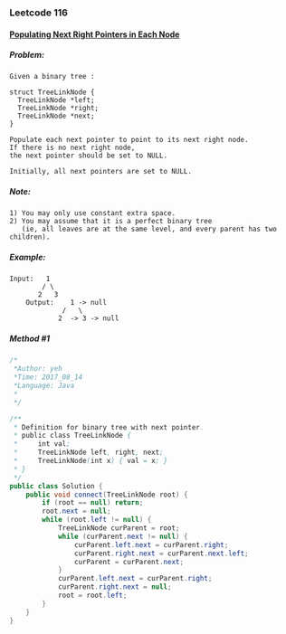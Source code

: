 

### Leetcode 116
#### [Populating Next Right Pointers in Each Node](https://leetcode.com/problems/populating-next-right-pointers-in-each-node)

  

##### ***Problem:***

    Given a binary tree : 

    struct TreeLinkNode {
      TreeLinkNode *left;
      TreeLinkNode *right;
      TreeLinkNode *next;
    }

    Populate each next pointer to point to its next right node.
    If there is no next right node, 
    the next pointer should be set to NULL.

    Initially, all next pointers are set to NULL.
    
##### ***Note:***

    1) You may only use constant extra space.
    2) You may assume that it is a perfect binary tree 
       (ie, all leaves are at the same level, and every parent has two children).


##### ***Example:***

    Input:   1
            / \
           2   3
        Output:    1 -> null
                 /   \
                2  -> 3 -> null

##### *Method #1*
``` java
/*
 *Author: yeh
 *Time: 2017_08_14
 *Language: Java
 *
 */

/**
 * Definition for binary tree with next pointer.
 * public class TreeLinkNode {
 *     int val;
 *     TreeLinkNode left, right, next;
 *     TreeLinkNode(int x) { val = x; }
 * }
 */
public class Solution {
    public void connect(TreeLinkNode root) {
        if (root == null) return;
        root.next = null;
        while (root.left != null) {
            TreeLinkNode curParent = root;
            while (curParent.next != null) {
                curParent.left.next = curParent.right;
                curParent.right.next = curParent.next.left;
                curParent = curParent.next;
            }
            curParent.left.next = curParent.right;
            curParent.right.next = null;
            root = root.left;
        }
    }
}

```


